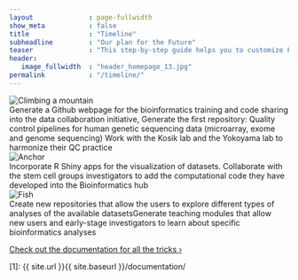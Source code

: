 ```yaml
---
layout              : page-fullwidth
show_meta           : false
title               : "Timeline"
subheadline         : "Our plan for the Future"
teaser              : "This step-by-step guide helps you to customize Feeling Responsive to your needs."
header:
   image_fullwidth  : "header_homepage_13.jpg"
permalink           : "/timeline/"
---
```


<head>
    <link rel="stylesheet" href="{{ site.url }}{{ site.baseurl }}/assets/css/popups.css">
    <link rel="stylesheet" href="{{ site.url }}{{ site.baseurl }}/assets/css/customimg.css">
</head>

<div class="timeline1">
   <div class="circle-container">
      <img class="timeline-img" src="{{ site.urlimg }}timeline/time01.jpg" alt="Climbing a mountain">
   </div>
   <div class="text-left">
      <span>Generate a Github webpage for the bioinformatics training and code sharing into the data collaboration initiative, Generate the first repository: Quality control pipelines for human genetic sequencing data (microarray, exome and genome sequencing) Work with the Kosik lab and the Yokoyama lab to harmonize their QC practice</span>
   </div>
</div>

<div class="timeline1">
   <div class="circle-container">
      <img class="timeline-img" src="{{ site.urlimg }}timeline/time02.jpg" alt="Anchor">
   </div>
   <div class="text-left">
      <span>Incorporate R Shiny apps for the visualization of datasets. Collaborate with the stem cell groups investigators to add the computational code they have developed into the Bioinformatics hub</span>
   </div>
</div>


<div class="timeline1">
   <div class="circle-container">
      <img class="timeline-img" src="{{ site.urlimg }}timeline/time03.jpg" alt="Fish">
   </div>
   <div class="text-left">
      <span>Create new repositories that allow the users to explore different types of analyses of the available datasetsGenerate teaching modules that allow new users and early-stage investigators to learn about specific bioinformatics analyses</span>
   </div>
</div>

<a class="radius button small" href="{{ site.url }}{{ site.baseurl }}/documentation/">Check out the documentation for all the tricks ›</a>


 [1]: {{ site.url }}{{ site.baseurl }}/documentation/
 